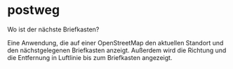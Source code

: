 # postweg
Wo ist der nächste Briefkasten?

Eine Anwendung, die auf einer OpenStreetMap den aktuellen Standort und den nächstgelegenen Briefkasten anzeigt. Außerdem wird die Richtung und die Entfernung in Luftlinie bis zum Briefkasten angezeigt.


